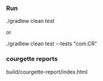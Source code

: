 ### Run
./gradlew clean test

or

./gradlew clean test --tests "com.CR"


### courgette reports

build/courgette-report/index.html